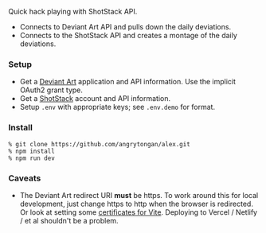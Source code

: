 Quick hack playing with ShotStack API.

* Connects to Deviant Art API and pulls down the daily deviations.
* Connects to the ShotStack API and creates a montage of the daily deviations.

### Setup

* Get a [Deviant Art](https://www.deviantart.com/developers/) application and API information. Use the implicit OAuth2 grant type.
* Get a [ShotStack](https://dashboard.shotstack.io/register) account and API information.
* Setup `.env` with appropriate keys; see `.env.demo` for format.

### Install
```
% git clone https://github.com/angrytongan/alex.git
% npm install
% npm run dev
```

### Caveats

* The Deviant Art redirect URI **must** be https. To work around this for local development, just change https to http when the browser is redirected. Or look at setting some [certificates for Vite](https://dev.to/web2033/vite-enabling-https-on-localhost-2ckf). Deploying to Vercel / Netlify / et al shouldn't be a problem.
